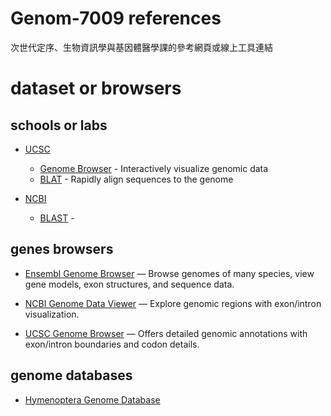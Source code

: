 # Genom-7009 references
次世代定序、生物資訊學與基因體醫學課的參考網頁或線上工具連結

# dataset or browsers

## schools or labs

* [UCSC](https://genome-asia.ucsc.edu)
  - [Genome Browser](https://genome-asia.ucsc.edu/cgi-bin/hgGateway) - Interactively visualize genomic data
  - [BLAT](https://genome-asia.ucsc.edu/cgi-bin/hgBlat) - Rapidly align sequences to the genome

* [NCBI](https://blast.ncbi.nlm.nih.gov)
  - [BLAST](https://blast.ncbi.nlm.nih.gov/Blast.cgi) -
 
## genes browsers

* [Ensembl Genome Browser]() — Browse genomes of many species, view gene models, exon structures, and sequence data.

* [NCBI Genome Data Viewer]() — Explore genomic regions with exon/intron visualization.

* [UCSC Genome Browser]() — Offers detailed genomic annotations with exon/intron boundaries and codon details.

## genome databases

* [Hymenoptera Genome Database](https://hymenoptera.elsiklab.missouri.edu/cds_fasta)
